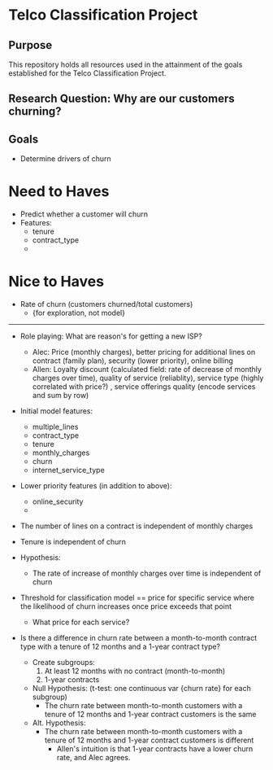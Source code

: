 # Telco Classification Project

## Purpose
This repository holds all resources used in the attainment of the goals established for the Telco Classification Project.

## Research Question: Why are our customers churning?

## Goals
- Determine drivers of churn
 


# 

# Need to Haves
- Predict whether a customer will churn
- Features:
    - tenure
    - contract_type
    - 


# Nice to Haves
- Rate of churn (customers churned/total customers)
    - {for exploration, not model}



---

- Role playing: What are reason's for getting a new ISP?
    - Alec: Price (monthly charges), better pricing for additional lines on contract (family plan), security (lower priority), online billing
    - Allen: Loyalty discount (calculated field: rate of decrease of monthly charges over time), quality of service (reliablity), service type (highly correlated with price?) , service offerings quality (encode services and sum by row)

- Initial model features:
    - multiple_lines
    - contract_type
    - tenure
    - monthly_charges
    - churn
    - internet_service_type

- Lower priority features (in addition to above):
    - online_security
    - 

- The number of lines on a contract is independent of monthly charges

- Tenure is independent of churn 

- Hypothesis:
    - The rate of increase of monthly charges over time is independent of churn

- Threshold for classification model == price for specific service where the likelihood of churn increases once price exceeds that point
    - What price for each service?

- Is there a difference in churn rate between a month-to-month contract type with a tenure of 12 months and a 1-year contract type?
    - Create subgroups:
        1. At least 12 months with no contract (month-to-month)
        2. 1-year contracts
    - Null Hypothesis: (t-test: one continuous var {churn rate} for each subgroup)
        - The churn rate between month-to-month customers with a tenure of 12 months and 1-year contract customers is the same
    - Alt. Hypothesis:
        - The churn rate between month-to-month customers with a tenure of 12 months and 1-year contract customers is different
            - Allen's intuition is that 1-year contracts have a lower churn rate, and Alec agrees.
